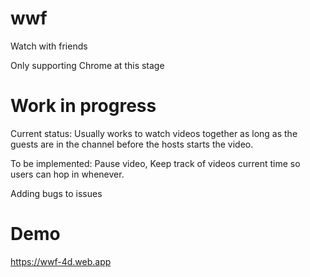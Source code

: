 # wwf

Watch with friends

Only supporting Chrome at this stage

# Work in progress

Current status: Usually works to watch videos together as long as the guests are in the channel before the hosts starts the video.

To be implemented: Pause video, Keep track of videos current time so users can hop in whenever.

Adding bugs to issues

# Demo

https://wwf-4d.web.app
